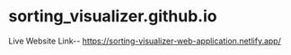 # sorting_visualizer.github.io
Live Website Link-- https://sorting-visualizer-web-application.netlify.app/
